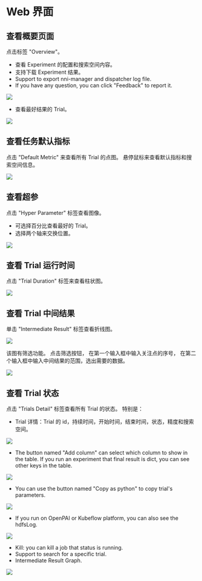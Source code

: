 # Web 界面

## 查看概要页面

点击标签 "Overview"。

* 查看 Experiment 的配置和搜索空间内容。
* 支持下载 Experiment 结果。
* Support to export nni-manager and dispatcher log file.
* If you have any question, you can click "Feedback" to report it.

![](../img/webui-img/over1.png)

* 查看最好结果的 Trial。

![](../img/webui-img/over2.png)

## 查看任务默认指标

点击 "Default Metric" 来查看所有 Trial 的点图。 悬停鼠标来查看默认指标和搜索空间信息。

![](../img/accuracy.png)

## 查看超参

点击 "Hyper Parameter" 标签查看图像。

* 可选择百分比查看最好的 Trial。
* 选择两个轴来交换位置。

![](../img/hyperPara.png)

## 查看 Trial 运行时间

点击 "Trial Duration" 标签来查看柱状图。

![](../img/trial_duration.png)

## 查看 Trial 中间结果

单击 "Intermediate Result" 标签查看折线图。

![](../img/webui-img/trials_intermeidate.png)

该图有筛选功能。 点击筛选按钮， 在第一个输入框中输入关注点的序号， 在第二个输入框中输入中间结果的范围，选出需要的数据。

![](../img/webui-img/filter_intermediate.png)

## 查看 Trial 状态

点击 "Trials Detail" 标签查看所有 Trial 的状态。 特别是：

* Trial 详情：Trial 的 id，持续时间，开始时间，结束时间，状态，精度和搜索空间。

![](../img/webui-img/detail-local.png)

* The button named "Add column" can select which column to show in the table. If you run an experiment that final result is dict, you can see other keys in the table.

![](../img/webui-img/addColumn.png)

* You can use the button named "Copy as python" to copy trial's parameters.

![](../img/webui-img/copyParameter.png)

* If you run on OpenPAI or Kubeflow platform, you can also see the hdfsLog.

![](../img/webui-img/detail-pai.png)

* Kill: you can kill a job that status is running.
* Support to search for a specific trial.
* Intermediate Result Graph.

![](../img/intermediate.png)